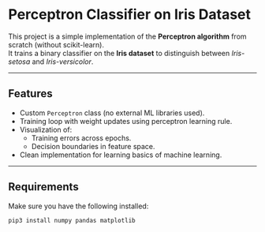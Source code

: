 # Perceptron Classifier on Iris Dataset

This project is a simple implementation of the **Perceptron algorithm** from scratch (without scikit-learn).  
It trains a binary classifier on the **Iris dataset** to distinguish between *Iris-setosa* and *Iris-versicolor*.

---

## Features
- Custom `Perceptron` class (no external ML libraries used).
- Training loop with weight updates using perceptron learning rule.
- Visualization of:
  - Training errors across epochs.
  - Decision boundaries in feature space.
- Clean implementation for learning basics of machine learning.

---

## Requirements
Make sure you have the following installed:

```bash
pip3 install numpy pandas matplotlib

